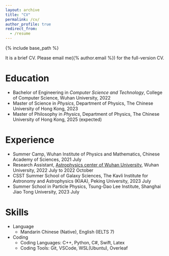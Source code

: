 ```yaml
---
layout: archive
title: "CV"
permalink: /cv/
author_profile: true
redirect_from:
  - /resume
---
```


{% include base_path %}

It is a brief CV. Please email me({% author.email %}) for the full-version CV.

Education
======
* Bachelor of Engineering in *Computer Science and Technology*, College of Computer Science, Wuhan University, 2022
* Master of Science in *Physics*, Department of Physics, The Chinese University of Hong Kong, 2023
* Master of Philosophy in *Physics*, Department of Physics, The Chinese University of Hong Kong, 2025 (expected)

Experience
======
* Summer Camp, Wuhan Institute of Physics and Mathematics, Chinese Academy of Sciences, 2021 July
* Research Assistant, [Astrophysics center of Wuhan University](http://202.114.78.174/astro/en/about/intro.php), Wuhan University, 2022 July to 2022 October
* CSST Summer School of Galaxy Sciences, The Kavli Institute for Astronomy and Astrophysics (KIAA), Peking University, 2023 July
* Summer School in Particle Physics, Tsung-Dao Lee Institute, Shanghai Jiao Tong University, 2023 July

Skills
======
* Language
  * Mandarin Chinese (Native), English (IELTS 7)
* Coding
  * Coding Languages: C++, Python, C#, Swift, Latex
  * Coding Tools: Git, VSCode, WSL(Ubuntu), Overleaf